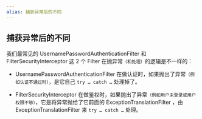 ```yaml
---
alias: 捕获异常后的不同
---
```


## 捕获异常后的不同

我们最常见的 UsernamePasswordAuthenticationFilter 和 FilterSecurityInterceptor 这 2 个 Filter 在抛异常<small>（和处理）</small>的逻辑是不一样的：

- UsernamePasswordAuthenticationFilter 在做认证时，如果抛出了异常<small>（例如认证不通过时）</small>，是它自己 `try … catch …` 处理掉了。

- FilterSecurityInterceptor 在做鉴权时，如果抛出了异常<small>（例如用户未登录或用户权限不够）</small>，它是将异常抛给了它前面的 ExceptionTranslationFilter ，由 ExceptionTranslationFilter 来 `try … catch …` 处理。
